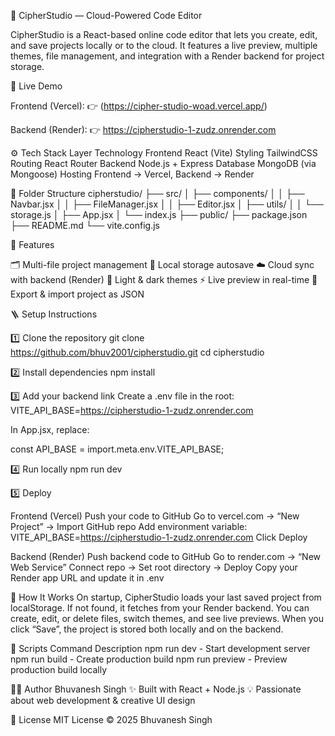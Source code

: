 📘 CipherStudio — Cloud-Powered Code Editor

CipherStudio is a React-based online code editor that lets you create, edit, and save projects locally or to the cloud.
It features a live preview, multiple themes, file management, and integration with a Render backend for project storage.

🚀 Live Demo

Frontend (Vercel):
👉 (https://cipher-studio-woad.vercel.app/)

Backend (Render):
👉 https://cipherstudio-1-zudz.onrender.com

⚙️ Tech Stack
Layer	Technology
Frontend	React (Vite)
Styling	TailwindCSS
Routing	React Router
Backend	Node.js + Express
Database	MongoDB (via Mongoose)
Hosting	Frontend → Vercel, Backend → Render

📂 Folder Structure
cipherstudio/
├── src/
│   ├── components/
│   │   ├── Navbar.jsx
│   │   ├── FileManager.jsx
│   │   ├── Editor.jsx
│   ├── utils/
│   │   └── storage.js
│   ├── App.jsx
│   └── index.js
├── public/
├── package.json
├── README.md
└── vite.config.js

🧩 Features

🗂️ Multi-file project management
🧠 Local storage autosave
☁️ Cloud sync with backend (Render)
🎨 Light & dark themes
⚡ Live preview in real-time
💾 Export & import project as JSON

🪜 Setup Instructions

1️⃣ Clone the repository
git clone https://github.com/bhuv2001/cipherstudio.git
cd cipherstudio

2️⃣ Install dependencies
npm install

3️⃣ Add your backend link
Create a .env file in the root:
VITE_API_BASE=https://cipherstudio-1-zudz.onrender.com

In App.jsx, replace:

const API_BASE = import.meta.env.VITE_API_BASE;

4️⃣ Run locally
npm run dev

5️⃣ Deploy

Frontend (Vercel)
Push your code to GitHub
Go to vercel.com
 → “New Project” → Import GitHub repo
Add environment variable:
VITE_API_BASE=https://cipherstudio-1-zudz.onrender.com
Click Deploy

Backend (Render)
Push backend code to GitHub
Go to render.com
 → “New Web Service”
Connect repo → Set root directory → Deploy
Copy your Render app URL and update it in .env

🧠 How It Works
On startup, CipherStudio loads your last saved project from localStorage.
If not found, it fetches from your Render backend.
You can create, edit, or delete files, switch themes, and see live previews.
When you click “Save”, the project is stored both locally and on the backend.

🧰 Scripts
Command	Description
npm run dev	     -     Start development server
npm run build	   -     Create production build
npm run preview	 -     Preview production build locally

👨‍💻 Author
Bhuvanesh Singh
✨ Built with React + Node.js
💡 Passionate about web development & creative UI design

📜 License
MIT License © 2025 Bhuvanesh Singh
